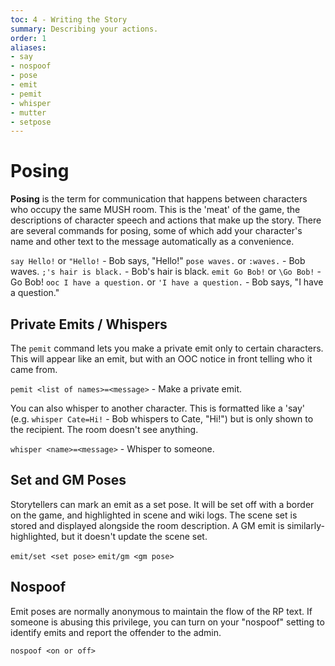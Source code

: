 ```yaml
---
toc: 4 - Writing the Story
summary: Describing your actions.
order: 1
aliases:
- say
- nospoof
- pose
- emit
- pemit
- whisper
- mutter
- setpose
---
```

# Posing

**Posing** is the term for communication that happens between characters who occupy the same MUSH room.  This is the 'meat' of the game, the descriptions of character speech and actions that make up the story. There are several commands for posing, some of which add your character's name and other text to the message automatically as a convenience.

`say Hello!` or `"Hello!` - Bob says, "Hello!"
`pose waves.` or `:waves.` - Bob waves.
`;'s hair is black.` - Bob's hair is black.
`emit Go Bob!` or `\Go Bob!` - Go Bob!
`ooc I have a question.` or `'I have a question.` - <OOC> Bob says, "I have a question."

## Private Emits / Whispers

The `pemit` command lets you make a private emit only to certain characters.  This will appear like an emit, but with an OOC notice in front telling who it came from.

`pemit <list of names>=<message>` - Make a private emit.
  
You can also whisper to another character.  This is formatted like a 'say' (e.g. `whisper Cate=Hi!` - Bob whispers to Cate, "Hi!") but is only shown to the recipient.  The room doesn't see anything.

`whisper <name>=<message>` - Whisper to someone.

## Set and GM Poses

Storytellers can mark an emit as a set pose.  It will be set off with a border on the game, and highlighted in scene and wiki logs.  The scene set is stored and displayed alongside the room description.  A GM emit is similarly-highlighted, but it doesn't update the scene set.

`emit/set <set pose>`
`emit/gm <gm pose>`

## Nospoof

Emit poses are normally anonymous to maintain the flow of the RP text.  If someone is abusing this privilege, you can turn on your "nospoof" setting to identify emits and report the offender to the admin.

`nospoof <on or off>`
